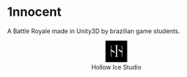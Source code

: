 
# 1nnocent
A Battle Royale made in Unity3D by brazilian game students.

<p align="center">
  <img src="HollowIce.jpg" alt="drawing" width="50"/><br/>
  Hollow Ice Studio
</p>
